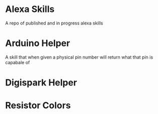 # Alexa Skills
A repo of published and in progress alexa skills


# Arduino Helper
A skill that when given a physical pin number will return what that pin is capabale of 

# Digispark Helper

# Resistor Colors